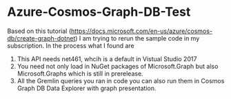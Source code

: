 # Azure-Cosmos-Graph-DB-Test
Based on this tutorial (https://docs.microsoft.com/en-us/azure/cosmos-db/create-graph-dotnet) I am trying to rerun the sample code in my subscription. In the process what I found are
1. This API needs net461, whcih is a default in Vistual Studio 2017
2. You need not only load in NuGet packages of Microsoft.Graph but also Microsoft.Graphs which is still in prerelease.
3. All the Gremlin queries you ran in code you can also run them in Cosmos Graph DB Data Explorer with graph presentation.
